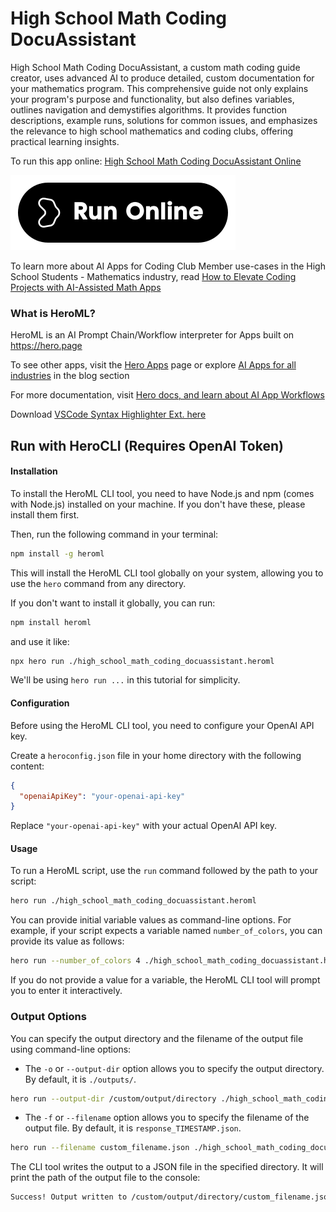 # High School Math Coding DocuAssistant

High School Math Coding DocuAssistant, a custom math coding guide creator, uses advanced AI to produce detailed, custom documentation for your mathematics program. This comprehensive guide not only explains your program's purpose and functionality, but also defines variables, outlines navigation and demystifies algorithms. It provides function descriptions, example runs, solutions for common issues, and emphasizes the relevance to high school mathematics and coding clubs, offering practical learning insights.

To run this app online: [High School Math Coding DocuAssistant Online](https://hero.page/app/high-school-math-coding-docuassistant-custom-math-coding-guide-creator/oDKS3CAZmVDUaYGhpqeu)

[![Run High School Math Coding DocuAssistant Online](/assets/run.svg)](https://hero.page/app/high-school-math-coding-docuassistant-custom-math-coding-guide-creator/oDKS3CAZmVDUaYGhpqeu)

To learn more about AI Apps for Coding Club Member use-cases in the High School Students - Mathematics industry, read [How to Elevate Coding Projects with AI-Assisted Math Apps](https://hero.page/blog/ai/high-school-students-mathematics/how-to-elevate-coding-projects-with-ai-assisted-math-apps/170961)

### What is HeroML?
HeroML is an AI Prompt Chain/Workflow interpreter for Apps built on https://hero.page 

To see other apps, visit the [Hero Apps](https://hero.page/apps) page or explore [AI Apps for all industries](https://hero.page/blog) in the blog section

For more documentation, visit [Hero docs, and learn about AI App Workflows](https://hero.page/tutorials/introduction-to-heroml)

Download [VSCode Syntax Highlighter Ext. here](https://marketplace.visualstudio.com/items?itemName=hero-page.heroml)

## Run with HeroCLI (Requires OpenAI Token)

#### Installation

To install the HeroML CLI tool, you need to have Node.js and npm (comes with Node.js) installed on your machine. If you don't have these, please install them first. 

Then, run the following command in your terminal:

```bash
npm install -g heroml
```

This will install the HeroML CLI tool globally on your system, allowing you to use the `hero` command from any directory.

If you don't want to install it globally, you can run:

```bash
npm install heroml
```

and use it like:

```bash
npx hero run ./high_school_math_coding_docuassistant.heroml
```

We'll be using `hero run ...` in this tutorial for simplicity.

#### Configuration

Before using the HeroML CLI tool, you need to configure your OpenAI API key. 

Create a `heroconfig.json` file in your home directory with the following content:

```json
{
  "openaiApiKey": "your-openai-api-key"
}
```

Replace `"your-openai-api-key"` with your actual OpenAI API key.

#### Usage

To run a HeroML script, use the `run` command followed by the path to your script:

```bash
hero run ./high_school_math_coding_docuassistant.heroml
```

You can provide initial variable values as command-line options. For example, if your script expects a variable named `number_of_colors`, you can provide its value as follows:

```bash
hero run --number_of_colors 4 ./high_school_math_coding_docuassistant.heroml
```

If you do not provide a value for a variable, the HeroML CLI tool will prompt you to enter it interactively.

### Output Options

You can specify the output directory and the filename of the output file using command-line options:

- The `-o` or `--output-dir` option allows you to specify the output directory. By default, it is `./outputs/`.

```bash
hero run --output-dir /custom/output/directory ./high_school_math_coding_docuassistant.heroml
```

- The `-f` or `--filename` option allows you to specify the filename of the output file. By default, it is `response_TIMESTAMP.json`.

```bash
hero run --filename custom_filename.json ./high_school_math_coding_docuassistant.heroml
```

The CLI tool writes the output to a JSON file in the specified directory. It will print the path of the output file to the console:

```bash
Success! Output written to /custom/output/directory/custom_filename.json
```

